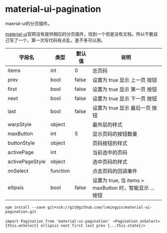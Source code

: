 # material-ui-pagination
 
maerial-ui的分页插件。

[material-ui](http://www.material-ui.com/)官网没有提供相应的分页插件，找到一个但是没有文档，所以干脆自己写了一个，第一次写代码有点乱，差不多可以用。

|字段名|类型|默认值|说明|
|-------|-----|------|-----------|
|items|int|0|总页码|
|prev|bool|false|设置为 true 显示 上一页 按钮|
|  first  |bool|false|设置为 true 显示 第一页 按钮|
|  next  |bool|false|设置为 true 显示 下一页 按钮|
|  last  |bool|false|设置为 true 显示 最后一页 按钮|
| warpStyle | object |  | 最外层的样式 |
| maxButton | int | 5 | 显示页码的按钮数量 |
| buttonStyle | object |  | 页码按钮的样式 |
| activePage | int |  | 当前选中的页码 |
| activePageStyle | object |  | 选中页码的样式 |
| onSelect | function |  | 点击页码的回调事件 |
| ellipsis | bool | false | 设置为 true, 当 items > maxButton 时，智能显示 ... 按钮 |

`npm install --save git+ssh://git@github.com/lvmingyin/material-ui-pagination.git`

`import Pagination from 'material-ui-pagination'`
` <Pagination onSelect={this.onSelect} ellipsis next first last prev {...this.state}/>`